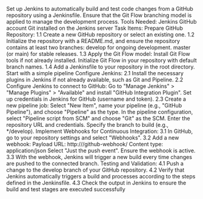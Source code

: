 Set up Jenkins to automatically build and test code changes from a GitHub repository using a Jenkinsfile. Ensure that the Git Flow branching model is applied to manage the development process.
Tools Needed:
Jenkins
GitHub account
Git installed on the Jenkins server
Task Items:
Prepare GitHub Repository:
1.1 Create a new GitHub repository or select an existing one.
1.2 Initialize the repository with a README.md, and ensure the repository contains at least two branches:
develop for ongoing development.
master (or main) for stable releases.
1.3 Apply the Git Flow model:
Install Git Flow tools if not already installed.
Initialize Git Flow in your repository with default branch names.
1.4 Add a Jenkinsfile to your repository in the root directory. Start with a simple pipeline
Configure Jenkins:
2.1 Install the necessary plugins in Jenkins if not already available, such as Git and Pipeline.
2.2 Configure Jenkins to connect to GitHub:
Go to "Manage Jenkins" > "Manage Plugins" > "Available" and install "GitHub Integration Plugin".
Set up credentials in Jenkins for GitHub (username and token).
2.3 Create a new pipeline job:
Select "New Item", name your pipeline (e.g., "GitHub Pipeline"), and choose "Pipeline" as the type.
In the pipeline configuration, select "Pipeline script from SCM" and choose "Git" as the SCM.
Enter the repository URL and credentials.
Specify the branch to build (e.g., */develop).
Implement Webhooks for Continuous Integration:
3.1 In GitHub, go to your repository settings and select "Webhooks".
3.2 Add a new webhook:
Payload URL: http://<your-jenkins-url>/github-webhook/
Content type: application/json
Select "Just the push event".
Ensure the webhook is active.
3.3 With the webhook, Jenkins will trigger a new build every time changes are pushed to the connected branch.
Testing and Validation:
4.1 Push a change to the develop branch of your GitHub repository.
4.2 Verify that Jenkins automatically triggers a build and processes according to the steps defined in the Jenkinsfile.
4.3 Check the output in Jenkins to ensure the build and test stages are executed successfully
